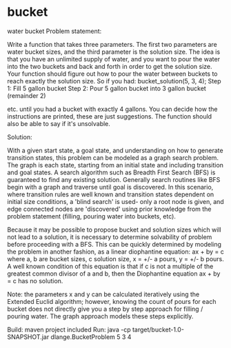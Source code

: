 bucket
======

water bucket
  Problem statement:
  
  Write a function that takes three parameters. The first two parameters are water bucket sizes, and the third parameter 
  is the solution size. The idea is that you have an unlimited supply of water, and you want to pour the water into the 
  two buckets and back and forth in order to get the solution size. Your function should figure out how to pour the water 
  between buckets to reach exactly the solution size. So if you had:
    bucket_solution(5, 3, 4);
      Step 1: Fill 5 gallon bucket
      Step 2: Pour 5 gallon bucket into 3 gallon bucket (remainder 2)
      
   etc. until you had a bucket with exactly 4 gallons. You can decide how the instructions are printed, these are just suggestions. 
   The function should also be able to say if it's unsolvable.
 
   Solution:
   
   With a given start state, a goal state, and understanding on how to generate transition states, this problem
   can be modeled as a graph search problem. The graph is each state, starting from an initial state and including
   transition and goal states. A search algorithm such as Breadth First Search (BFS) is guaranteed to find any
   existing solution. Generally search routines like BFS begin with a graph and traverse until goal is discovered.
   In this scenario, where transition rules are well known and transition states dependent on initial size conditions,
   a 'blind search' is used- only a root node is given, and edge connected nodes are 'discovered' using prior knowledge
   from the problem statement (filling, pouring water into buckets, etc).
   
   Because it may be possible to propose bucket and solution sizes which will not lead to a solution, it is necessary
   to determine solvability of problem before proceeding with a BFS. This can be quickly determined by modeling the
   problem in another fashion, as a linear diophantine equation:
       ax + by = c 
   where a, b are bucket sizes, c solution size, x = +/- a pours, y = +/- b pours. 
   A well known condition of this equation is that if c is not a multiple of the greatest common divisor 
   of a and b, then the Diophantine equation ax + by = c has no solution.
   
   Note: the parameters x and y can be calculated iteratively using the Extended Euclid algorithm; however, knowing
   the count of pours for each bucket does not directly give you a step by step approach for filling / pouring water.
   The graph approach models these steps explicitly.

Build:
   maven project included
Run:
   java -cp target/bucket-1.0-SNAPSHOT.jar dlange.BucketProblem 5 3 4

   